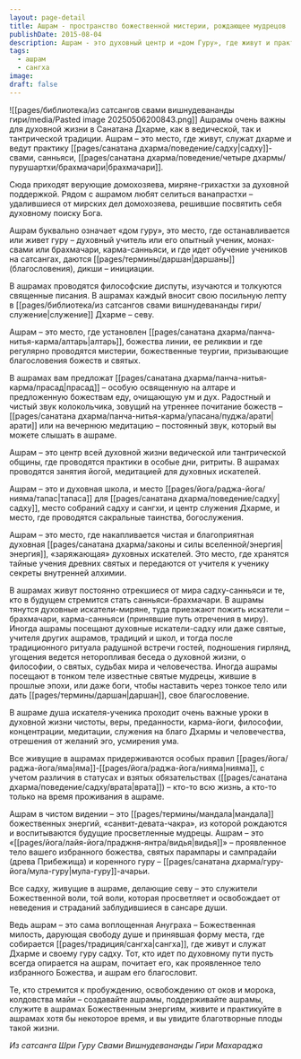 ```yaml
---
layout: page-detail
title: Ашрам - пространство божественной мистерии, рождающее мудрецов
publishDate: 2015-08-04
description: Ашрам - это духовный центр и «дом Гуру», где живут и практикуют садху, санньяси, брахмачари и миряне, служа Дхарме. Здесь проходят сатсанги, инициации, философские диспуты, йога, медитация, богослужения и ритуалы. Ашрам - место накопления чистой энергии, передачи учения и поддержки духовного роста всей сангхи.
tags:
  - ашрам
  - сангха
image: 
draft: false
---
```

![[pages/библиотека/из сатсангов свами вишнудевананды гири/media/Pasted image 20250506200843.png]]
 Ашрамы очень важны для духовной жизни в Санатана Дхарме, как в ведической, так и тантрической традиции. Ашрам – это место, где живут, служат дхарме и ведут практику [[pages/санатана дхарма/поведение/садху|садху]]-свами, санньяси, [[pages/санатана дхарма/поведение/четыре дхармы/пурушартхи/брахмачари|брахмачари]].

 Сюда приходят верующие домохозяева, миряне-грихастхи за духовной поддержкой. Рядом с ашрамом любят селиться ванапрастхи – удалившиеся от мирских дел домохозяева, решившие посвятить себя духовному поиску Бога.

 Ашрам буквально означает «дом гуру», это место, где останавливается или живет гуру – духовный учитель или его опытный ученик, монах-свами или брахмачари, карма-санньяси, и где идет обучение учеников на сатсангах, даются [[pages/термины/даршан|даршаны]] (благословения), дикши – инициации.

 В ашрамах проводятся философские диспуты, изучаются и толкуются священные писания. В ашрамах каждый вносит свою посильную лепту в [[pages/библиотека/из сатсангов свами вишнудевананды гири/служение|служение]] Дхарме – севу.

 Ашрам – это место, где установлен [[pages/санатана дхарма/панча-нитья-карма/алтарь|алтарь]], божества линии, ее реликвии и где регулярно проводятся мистерии, божественные теургии, призывающие благословения божеств и святых.

 В ашрамах вам предложат [[pages/санатана дхарма/панча-нитья-карма/прасад|прасад]] – особую освященную на алтаре и предложенную божествам еду, очищающую ум и дух. Радостный и чистый звук колокольчика, зовущий на утреннее почитание божеств – [[pages/санатана дхарма/панча-нитья-карма/упасана/пуджа/арати|арати]] или на вечернюю медитацию – постоянный звук, который вы можете слышать в ашраме.

 Ашрам – это центр всей духовной жизни ведической или тантрической общины, где проводятся практики в особые дни, ритриты. В ашрамах проводятся занятия йогой, медитацией для духовных искателей.

 Ашрам – это и духовная школа, и место [[pages/йога/раджа-йога/нияма/тапас|тапаса]] для [[pages/санатана дхарма/поведение/садху|садху]], место собраний садху и сангхи, и центр служения Дхарме, и место, где проводятся сакральные таинства, богослужения.

 Ашрам – это место, где накапливается чистая и благоприятная духовная [[pages/санатана дхарма/законы и силы вселенной/энергия|энергия]], «заряжающая» духовных искателей. Это место, где хранятся тайные учения древних святых и передаются от учителя к ученику секреты внутренней алхимии.

 В ашрамах живут постоянно отрекшиеся от мира садху-санньяси и те, кто в будущем стремится стать санньяси-брахмачари. В ашрамы тянутся духовные искатели-миряне, туда приезжают пожить искатели – брахмачари, карма-санньяси (принявшие путь отречения в миру). Иногда ашрамы посещают духовные искатели-садху или даже святые, учителя других ашрамов, традиций и школ, и тогда после традиционного ритуала радушной встречи гостей, подношения гирлянд, угощения ведется неторопливая беседа о духовной жизни, о философии, о святых, судьбах мира и человечества. Иногда ашрамы посещают в тонком теле известные святые мудрецы, жившие в прошлые эпохи, или даже боги, чтобы наставить через тонкое тело или дать [[pages/термины/даршан|даршан]], свое благословение.

 В ашраме душа искателя-ученика проходит очень важные уроки в духовной жизни чистоты, веры, преданности, карма-йоги, философии, концентрации, медитации, служения на благо Дхармы и человечества, отрешения от желаний эго, усмирения ума.

 Все живущие в ашрамах придерживаются особых правил [[pages/йога/раджа-йога/яма|яма]]-[[pages/йога/раджа-йога/нияма|нияма]], с учетом различия в статусах и взятых обязательствах ([[pages/санатана дхарма/поведение/садху/врата|врата]]) – кто-то всю жизнь, а кто-то только на время проживания в ашраме.

 Ашрам в чистом видении – это [[pages/термины/мандала|мандала]] божественных энергий, «санвит-девата-чакра», из которой рождаются и воспитываются будущие просветленные мудрецы. Ашрам – это «[[pages/йога/лайя-йога/праджня-янтра/видья|видья]]» – проявленное тело вашего избранного божества, святых парампары и сампрадайи (древа Прибежища) и коренного гуру – [[pages/санатана дхарма/гуру-йога/мула-гуру|мула-гуру]]-ачарьи.

 Все садху, живущие в ашраме, делающие севу – это служители Божественной воли, той воли, которая просветляет и освобождает от неведения и страданий заблудившиеся в сансаре души.

 Ведь ашрам – это сама воплощенная Ануграха – Божественная милость, дарующая свободу душе и принявшая форму места, где собирается [[pages/традиция/сангха|сангха]], где живут и служат Дхарме и своему гуру садху. Тот, кто идет по духовному пути пусть всегда опирается на ашрам, почитает его, как проявленное тело избранного Божества, и ашрам его благословит.

 Те, кто стремится к пробуждению, освобождению от оков и морока, колдовства майи – создавайте ашрамы, поддерживайте ашрамы, служите в ашрамах Божественным энергиям, живите и практикуйте в ашрамах хотя бы некоторое время, и вы увидите благотворные плоды такой жизни.

*Из сатсанга Шри Гуру Свами Вишнудевананды Гири Махараджа*
